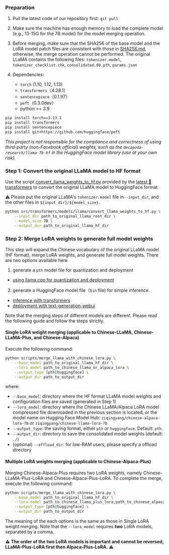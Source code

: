 ### Preparation

1. Pull the latest code of our repository first: `git pull`

2. Make sure the machine has enough memory to load the complete model (e.g., 13-15G for the 7B model) for the model merging operation.

3. Before merging, make sure that the SHA256 of the base model and the LoRA model patch files are consistent with those in [SHA256.md](https://github.com/ymcui/Chinese-LLaMA-Alpaca/blob/main/SHA256.md), otherwise, the merge operation cannot be performed. The original LLaMA contains the following files: `tokenizer.model`, `tokenizer_checklist.chk`, `consolidated.00.pth`, `params.json`

4. Dependencies:
   - `torch` (1.10, 1.12, 1.13)
   - `transformers`（4.28.1）
   - `sentencepiece`（0.1.97）
   - `peft`（0.3.0dev）
   - python >= 3.9

```bash
pip install torch==1.13.1
pip install transformers
pip install sentencepiece
pip install git+https://github.com/huggingface/peft
```

*This project is not responsible for the compliance and correctness of using third-party (non-Facebook official) weights, such as the `decapoda-research/llama-7b-hf` in the HuggingFace model library (use at your own risk).*

### Step 1: Convert the original LLaMA model to HF format

Use the script [convert_llama_weights_to_hf.py](https://github.com/huggingface/transformers/blob/main/src/transformers/models/llama/convert_llama_weights_to_hf.py) provided by the [latest 🤗transformers](https://huggingface.co/docs/transformers/installation#install-from-source) to convert the original LLaMA model to HuggingFace format. 

⚠️ Please put the original LLaMA's `tokenizer.model` file in`--input_dir`, and the other files in `${input_dir}/${model_size}`.

```bash
python src/transformers/models/llama/convert_llama_weights_to_hf.py \
    --input_dir path_to_original_llama_root_dir \
    --model_size 7B \
    --output_dir path_to_original_llama_hf_dir
```

### Step 2: Merge LoRA weights to generate full model weights

This step will expand the Chinese vocabulary of the original LLaMA model (HF format), merge LoRA weights, and generate full model weights. There are two options available here

1. generate a `pth` model file for quantization and deployment
- [using llama.cpp for quantization and deployment](https://github.com/ymcui/Chinese-LLaMA-Alpaca/wiki/llama.cpp-Deployment)

2. generate a HuggingFace model file（`bin` file) for simple inference. 
- [inference with transformers](https://github.com/ymcui/Chinese-LLaMA-Alpaca/wiki/Inference-with-Transformers)
- [deployment with text-generation-webui](https://github.com/ymcui/Chinese-LLaMA-Alpaca/wiki/text-generation-webui)

Note that the merging steps of different models are different. Please read the following guide and follow the steps strictly.

#### Single LoRA weight merging (applicable to Chinese-LLaMA, Chinese-LLaMA-Plus, and Chinese-Alpaca)

Execute the following command:

```bash
python scripts/merge_llama_with_chinese_lora.py \
    --base_model path_to_original_llama_hf_dir \
    --lora_model path_to_chinese_llama_or_alpaca_lora \
    --output_type [pth|huggingface] \
    --output_dir path_to_output_dir 
```
where:

- `--base_model`: directory where the HF format LLaMA model weights and configuration files are saved (generated in Step 1)
- `--lora_model`: directory where the Chinese LLaMA/Alpaca LoRA model compressed file downloaded in the previous section is located, or the model name on Hugging Face Model Hub: `ziqingyang/chinese-alpaca-lora-7b` or `ziqingyang/chinese-llama-lora-7b`
- `--output_type`: the saving format, either `pth` or `huggingface`. Default: `pth`.
- `--output_dir`: directory to save the consolidated model weights (default: `./`)
- (optional) `--offload_dir`: for low-RAM users, please specify a offload directory


#### Multiple LoRA weights merging (applicable to Chinese-Alpaca-Plus)

Merging Chinese-Alpaca-Plus requires two LoRA weights, namely Chinese-LLaMA-Plus-LoRA and Chinese-Alpaca-Plus-LoRA. To complete the merge, execute the following command:

```bash
python scripts/merge_llama_with_chinese_lora.py \
    --base_model path_to_original_llama_hf_dir \
    --lora_model path_to_chinese_llama_plus_lora,path_to_chinese_alpaca_plus_lora \
    --output_type [pth|huggingface] \
    --output_dir path_to_output_dir 
```

The meaning of the each options is the same as those in Single LoRA weight merging.
Note that the `--lora_model` requires **two** LoRA models, separated by a comma. 

⚠️ **The order of the two LoRA models is important and cannot be reversed, LLaMA-Plus-LoRA first then Alpaca-Plus-LoRA.** ⚠️

